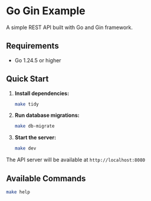 # Go Gin Example

A simple REST API built with Go and Gin framework.

## Requirements

- Go 1.24.5 or higher

## Quick Start

1. **Install dependencies:**

   ```bash
   make tidy
   ```

2. **Run database migrations:**

   ```bash
   make db-migrate
   ```

3. **Start the server:**

   ```bash
   make dev
   ```

The API server will be available at `http://localhost:8080`

## Available Commands

```sh
make help
```

